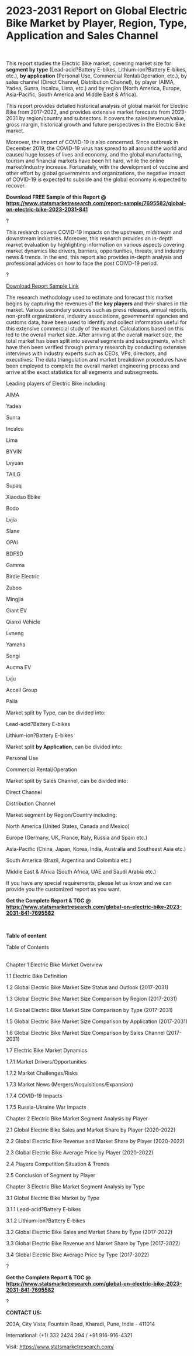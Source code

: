 <h1>2023-2031 Report on Global Electric Bike Market by Player, Region, Type, Application and Sales Channel</h1><br/><p>This report studies the Electric Bike market, covering market size for <strong>segment by type</strong> (Lead-acid?Battery E-bikes, Lithium-ion?Battery E-bikes, etc.), <strong>by application</strong> (Personal Use, Commercial Rental/Operation, etc.), by sales channel (Direct Channel, Distribution Channel), by player (AIMA, Yadea, Sunra, Incalcu, Lima, etc.) and by region (North America, Europe, Asia-Pacific, South America and Middle East & Africa).</p>
 
 
 
 <p>This report provides detailed historical analysis of global market for Electric Bike from 2017-2022, and provides extensive market forecasts from 2023-2031 by region/country and subsectors. It covers the sales/revenue/value, gross margin, historical growth and future perspectives in the Electric Bike market.</p>
 
 
 
 <p>Moreover, the impact of COVID-19 is also concerned. Since outbreak in December 2019, the COVID-19 virus has spread to all around the world and caused huge losses of lives and economy, and the global manufacturing, tourism and financial markets have been hit hard, while the online market/industry increase. Fortunately, with the development of vaccine and other effort by global governments and organizations, the negative impact of COVID-19 is expected to subside and the global economy is expected to recover.</p>
 
 
 
 <div><b>Download FREE Sample of this Report @ <a href="https://www.statsmarketresearch.com/download-free-sample/7695582/global-on-electric-bike-2023-2031-841">https://www.statsmarketresearch.com/report-sample/7695582/global-on-electric-bike-2023-2031-841</a></b></div>
 
 
 
 <p>? </p>
 
 
 
 <p>This research covers COVID-19 impacts on the upstream, midstream and downstream industries. Moreover, this research provides an in-depth market evaluation by highlighting information on various aspects covering market dynamics like drivers, barriers, opportunities, threats, and industry news & trends. In the end, this report also provides in-depth analysis and professional advices on how to face the post COIVD-19 period.</p>
 
 
 
 <p>? </p>
 
 
 
 <p><a href="https://www.statsmarketresearch.com/download-free-sample/7695582/global-on-electric-bike-2023-2031-841">Download Report Sample Link</a></p>
 
 
 
 <p>The research methodology used to estimate and forecast this market begins by capturing the revenues of the <strong>key players</strong> and their shares in the market. Various secondary sources such as press releases, annual reports, non-profit organizations, industry associations, governmental agencies and customs data, have been used to identify and collect information useful for this extensive commercial study of the market. Calculations based on this led to the overall market size. After arriving at the overall market size, the total market has been split into several segments and subsegments, which have then been verified through primary research by conducting extensive interviews with industry experts such as CEOs, VPs, directors, and executives. The data triangulation and market breakdown procedures have been employed to complete the overall market engineering process and arrive at the exact statistics for all segments and subsegments.</p>
 
 
 
 <p>Leading players of Electric Bike including:</p>
 
 
 
 <p>AIMA</p>
 
 
 
 <p>Yadea</p>
 
 
 
 <p>Sunra</p>
 
 
 
 <p>Incalcu</p>
 
 
 
 <p>Lima</p>
 
 
 
 <p>BYVIN</p>
 
 
 
 <p>Lvyuan</p>
 
 
 
 <p>TAILG</p>
 
 
 
 <p>Supaq</p>
 
 
 
 <p>Xiaodao Ebike</p>
 
 
 
 <p>Bodo</p>
 
 
 
 <p>Lvjia</p>
 
 
 
 <p>Slane</p>
 
 
 
 <p>OPAI</p>
 
 
 
 <p>BDFSD</p>
 
 
 
 <p>Gamma</p>
 
 
 
 <p>Birdie Electric</p>
 
 
 
 <p>Zuboo</p>
 
 
 
 <p>Mingjia</p>
 
 
 
 <p>Giant EV</p>
 
 
 
 <p>Qianxi Vehicle</p>
 
 
 
 <p>Lvneng</p>
 
 
 
 <p>Yamaha</p>
 
 
 
 <p>Songi</p>
 
 
 
 <p>Aucma EV</p>
 
 
 
 <p>Lvju</p>
 
 
 
 <p>Accell Group</p>
 
 
 
 <p>Palla</p>
 
 
 
 <p>Market split by Type, can be divided into:</p>
 
 
 
 <p>Lead-acid?Battery E-bikes</p>
 
 
 
 <p>Lithium-ion?Battery E-bikes</p>
 
 
 
 <p>Market split <strong>by Application</strong>, can be divided into:</p>
 
 
 
 <p>Personal Use</p>
 
 
 
 <p>Commercial Rental/Operation</p>
 
 
 
 <p>Market split by Sales Channel, can be divided into:</p>
 
 
 
 <p>Direct Channel</p>
 
 
 
 <p>Distribution Channel</p>
 
 
 
 <p>Market segment by Region/Country including:</p>
 
 
 
 <p>North America (United States, Canada and Mexico)</p>
 
 
 
 <p>Europe (Germany, UK, France, Italy, Russia and Spain etc.)</p>
 
 
 
 <p>Asia-Pacific (China, Japan, Korea, India, Australia and Southeast Asia etc.)</p>
 
 
 
 <p>South America (Brazil, Argentina and Colombia etc.)</p>
 
 
 
 <p>Middle East & Africa (South Africa, UAE and Saudi Arabia etc.)</p>
 
 
 
 <p>If you have any special requirements, please let us know and we can provide you the customized report as you want.</p>
 
 
 
 <div><b>Get the Complete Report & TOC @ <a href="https://www.statsmarketresearch.com/global-on-electric-bike-2023-2031-841-7695582">https://www.statsmarketresearch.com/global-on-electric-bike-2023-2031-841-7695582</a></b></div>
 
 
 
 <p><br />
 
 <b>Table of content</b></p>
 
 
 
 <p>Table of Contents<br />
 
 <br />
 
 Chapter 1 Electric Bike Market Overview<br />
 
 1.1 Electric Bike Definition<br />
 
 1.2 Global Electric Bike Market Size Status and Outlook (2017-2031)<br />
 
 1.3 Global Electric Bike Market Size Comparison by Region (2017-2031)<br />
 
 1.4 Global Electric Bike Market Size Comparison by Type (2017-2031)<br />
 
 1.5 Global Electric Bike Market Size Comparison by Application (2017-2031)<br />
 
 1.6 Global Electric Bike Market Size Comparison by Sales Channel (2017-2031)<br />
 
 1.7 Electric Bike Market Dynamics<br />
 
 1.7.1 Market Drivers/Opportunities<br />
 
 1.7.2 Market Challenges/Risks<br />
 
 1.7.3 Market News (Mergers/Acquisitions/Expansion)<br />
 
 1.7.4 COVID-19 Impacts<br />
 
 1.7.5 Russia-Ukraine War Impacts<br />
 
 Chapter 2 Electric Bike Market Segment Analysis by Player<br />
 
 2.1 Global Electric Bike Sales and Market Share by Player (2020-2022)<br />
 
 2.2 Global Electric Bike Revenue and Market Share by Player (2020-2022)<br />
 
 2.3 Global Electric Bike Average Price by Player (2020-2022)<br />
 
 2.4 Players Competition Situation & Trends<br />
 
 2.5 Conclusion of Segment by Player<br />
 
 Chapter 3 Electric Bike Market Segment Analysis by Type<br />
 
 3.1 Global Electric Bike Market by Type<br />
 
 3.1.1 Lead-acid?Battery E-bikes<br />
 
 3.1.2 Lithium-ion?Battery E-bikes<br />
 
 3.2 Global Electric Bike Sales and Market Share by Type (2017-2022)<br />
 
 3.3 Global Electric Bike Revenue and Market Share by Type (2017-2022)<br />
 
 3.4 Global Electric Bike Average Price by Type (2017-2022)<br />
 
 ? </p>
 
 
 
 <div><b>Get the Complete Report & TOC @ <a href="https://www.statsmarketresearch.com/global-on-electric-bike-2023-2031-841-7695582">https://www.statsmarketresearch.com/global-on-electric-bike-2023-2031-841-7695582</a></b></div>
 
 
 
 <p>? </p>
 
 
 
 <p><b>CONTACT US:</b><br />
 
 203A, City Vista, Fountain Road, Kharadi, Pune, India - 411014<br />
 
 International: (+1) 332 2424 294 / +91 916-916-4321<br />
 
 Visit: <a href="https://www.statsmarketresearch.com/">https://www.statsmarketresearch.com/</a></p>
